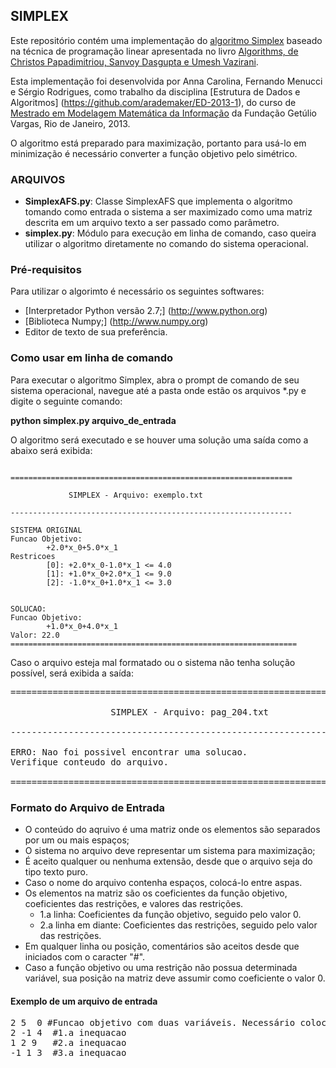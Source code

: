 ## SIMPLEX

Este repositório contém uma implementação do [algoritmo Simplex](http://pt.wikipedia.org/wiki/Algoritmo_simplex) baseado na técnica de programação linear apresentada no livro [Algorithms, de Christos Papadimitriou, Sanvoy Dasgupta e Umesh Vazirani](http://amzn.com/0073523402).


Esta implementação foi desenvolvida por Anna Carolina, Fernando Menucci e Sérgio Rodrigues, como trabalho da disciplina [Estrutura de Dados e Algoritmos] (https://github.com/arademaker/ED-2013-1), do curso de [Mestrado em Modelagem Matemática da Informação](http://emap.fgv.br) da Fundação Getúlio Vargas, Rio de Janeiro, 2013.


O algoritmo está preparado para maximização, portanto para usá-lo em minimização é necessário converter a função objetivo pelo simétrico.

### ARQUIVOS


- **SimplexAFS.py**: Classe SimplexAFS que implementa o algoritmo tomando como entrada o sistema a ser maximizado como uma matriz descrita em um arquivo texto a ser passado como parâmetro.
- **simplex.py**: Módulo para execução em linha de comando, caso queira utilizar o algoritmo diretamente no comando do sistema operacional.
 
### Pré-requisitos

Para utilizar o algorimto é necessário os seguintes softwares:

- [Interpretador Python versão 2.7;] (http://www.python.org)
- [Biblioteca Numpy;] (http://www.numpy.org)
- Editor de texto de sua preferência.

### Como usar em linha de comando

 Para executar o algoritmo Simplex, abra o prompt de comando de seu sistema operacional, navegue até a pasta onde estão os arquivos *.py e digite o seguinte comando:
 
 **python simplex.py arquivo_de_entrada**
 
 O algoritmo será executado e se houver uma solução uma saída como a abaixo será exibida:

<pre><code>
===============================================================

             SIMPLEX - Arquivo: exemplo.txt

---------------------------------------------------------------

SISTEMA ORIGINAL
Funcao Objetivo:
        +2.0*x_0+5.0*x_1
Restricoes
        [0]: +2.0*x_0-1.0*x_1 <= 4.0
        [1]: +1.0*x_0+2.0*x_1 <= 9.0
        [2]: -1.0*x_0+1.0*x_1 <= 3.0


SOLUCAO:
Funcao Objetivo:
        +1.0*x_0+4.0*x_1
Valor: 22.0
================================================================
</code></pre>

Caso o arquivo esteja mal formatado ou o sistema não tenha solução possível, será exibida a saída:


<pre>
================================================================

                   SIMPLEX - Arquivo: pag_204.txt

----------------------------------------------------------------

ERRO: Nao foi possivel encontrar uma solucao. 
Verifique conteudo do arquivo.

================================================================
</pre>



### Formato do Arquivo de Entrada
- O conteúdo do aqruivo é uma matriz onde os elementos são separados por um ou mais espaços;
- O sistema no arquivo deve representar um sistema para maximização;
- É aceito qualquer ou nenhuma extensão, desde que o arquivo seja do tipo texto puro.
- Caso o nome do arquivo contenha espaços, colocá-lo entre aspas.
- Os elementos na matriz são os coeficientes da função objetivo, coeficientes das restrições, e valores das restrições.
  + 1.a linha: Coeficientes da função objetivo, seguido pelo valor 0.
  + 2.a linha em diante: Coeficientes das restrições, seguido pelo valor  das restrições.
- Em qualquer linha ou posição, comentários são aceitos desde que iniciados com o caracter "#".
- Caso a função objetivo ou uma restrição não possua determinada variável, sua posição na matriz deve assumir como coeficiente o valor 0.

#### Exemplo de um arquivo de entrada

<pre>
2 5  0 #Funcao objetivo com duas variáveis. Necessário colocar um '0' ao final.
2 -1 4	#1.a inequacao
1 2 9	#2.a inequacao
-1 1 3 	#3.a inequacao
</pre>
